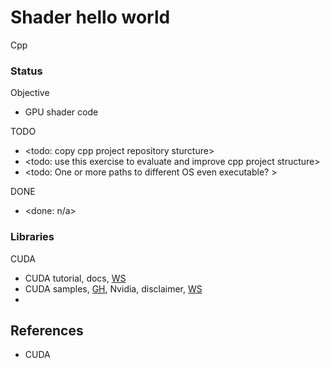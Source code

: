 # Shader hello world

Cpp

### Status

Objective
* GPU shader code

TODO
* <todo: copy cpp project repository sturcture>
* <todo: use this exercise to evaluate and improve cpp project structure>
* <todo: One or more paths to different OS even executable? >

DONE
* <done: n/a>

### Libraries

CUDA
* CUDA tutorial, docs, [WS](https://cuda-tutorial.readthedocs.io/en/latest/)
* CUDA samples, [GH](https://github.com/nvidia/cuda-samples), Nvidia, disclaimer, [WS](https://docs.nvidia.com/cuda/cuda-samples/index.html)
* 

## References

* CUDA
